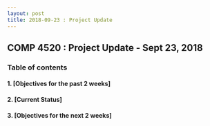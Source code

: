 ```yaml
---
layout: post
title: 2018-09-23 : Project Update
---
```


## COMP 4520 : Project Update - Sept 23, 2018

### Table of contents

#### 1. [Objectives for the past 2 weeks]

#### 2. [Current Status]

#### 3. [Objectives for the next 2 weeks]


